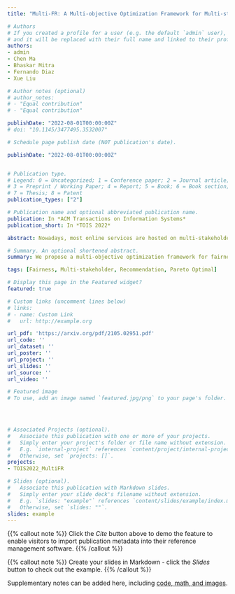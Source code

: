 ```yaml
---
title: "Multi-FR: A Multi-objective Optimization Framework for Multi-stakeholder Fairness-aware Recommendation"

# Authors
# If you created a profile for a user (e.g. the default `admin` user), write the username (folder name) here 
# and it will be replaced with their full name and linked to their profile.
authors:
- admin
- Chen Ma
- Bhaskar Mitra
- Fernando Diaz
- Xue Liu

# Author notes (optional)
# author_notes:
# - "Equal contribution"
# - "Equal contribution"

publishDate: "2022-08-01T00:00:00Z"
# doi: "10.1145/3477495.3532007"

# Schedule page publish date (NOT publication's date).

publishDate: "2022-08-01T00:00:00Z"


# Publication type.
# Legend: 0 = Uncategorized; 1 = Conference paper; 2 = Journal article;
# 3 = Preprint / Working Paper; 4 = Report; 5 = Book; 6 = Book section;
# 7 = Thesis; 8 = Patent
publication_types: ["2"]

# Publication name and optional abbreviated publication name.
publication: In *ACM Transactions on Information Systems*
publication_short: In *TOIS 2022*

abstract: Nowadays, most online services are hosted on multi-stakeholder marketplaces, where consumers and producers may have different objectives. Conventional recommendation systems, however, mainly focus on maximizing consumers' satisfaction by recommending the most relevant items to each individual. This may result in unfair exposure of items, thus jeopardizing producer benefits. Additionally, they do not care whether consumers from diverse demographic groups are equally satisfied. To address these limitations, we propose a multi-objective optimization framework for fairness-aware recommendation, Multi-FR, that adaptively balances accuracy and fairness for various stakeholders with Pareto optimality guarantee. We first propose four fairness constraints on consumers and producers. In order to train the whole framework in an end-to-end way, we utilize the smooth rank and stochastic ranking policy to make these fairness criteria differentiable and friendly to back-propagation. Then, we adopt the multiple gradient descent algorithm to generate a Pareto set of solutions, from which the most appropriate one is selected by the Least Misery Strategy. The experimental results demonstrate that Multi-FR largely improves recommendation fairness on multiple stakeholders over the state-of-the-art approaches while maintaining almost the same recommendation accuracy. The training efficiency study confirms our model's ability to simultaneously optimize different fairness constraints for many stakeholders efficiently.

# Summary. An optional shortened abstract.
summary: We propose a multi-objective optimization framework for fairness-aware recommendation, Multi-FR, that adaptively balances accuracy and fairness for various stakeholders with Pareto optimality guarantee.

tags: [Fairness, Multi-stakeholder, Recommendation, Pareto Optimal]

# Display this page in the Featured widget?
featured: true

# Custom links (uncomment lines below)
# links:
# - name: Custom Link
#   url: http://example.org

url_pdf: 'https://arxiv.org/pdf/2105.02951.pdf'
url_code: ''
url_dataset: ''
url_poster: ''
url_project: ''
url_slides: ''
url_source: ''
url_video: ''

# Featured image
# To use, add an image named `featured.jpg/png` to your page's folder. 

  


# Associated Projects (optional).
#   Associate this publication with one or more of your projects.
#   Simply enter your project's folder or file name without extension.
#   E.g. `internal-project` references `content/project/internal-project/index.md`.
#   Otherwise, set `projects: []`.
projects:
- TOIS2022_MultiFR

# Slides (optional).
#   Associate this publication with Markdown slides.
#   Simply enter your slide deck's filename without extension.
#   E.g. `slides: "example"` references `content/slides/example/index.md`.
#   Otherwise, set `slides: ""`.
slides: example
---
```


{{% callout note %}}
Click the *Cite* button above to demo the feature to enable visitors to import publication metadata into their reference management software.
{{% /callout %}}

{{% callout note %}}
Create your slides in Markdown - click the *Slides* button to check out the example.
{{% /callout %}}

Supplementary notes can be added here, including [code, math, and images](https://wowchemy.com/docs/writing-markdown-latex/).
